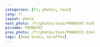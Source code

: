 ```yaml
---
categories: [fr, photos, tous]
lang: fr
layout: photo
next_photo: /fr/photos/tous/P0000347.html
picname: P0000353
prev_photo: /fr/photos/tous/P0000372.html
tags: [Dead Grass, Giraffes]
---
```

